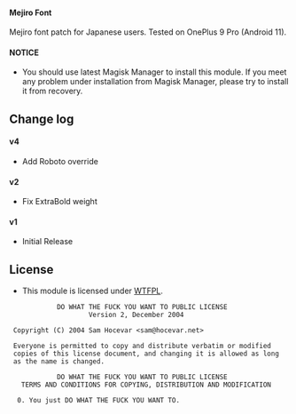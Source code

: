 #### Mejiro Font

Mejiro font patch for Japanese users.
Tested on OnePlus 9 Pro (Android 11).

#### NOTICE

* You should use latest Magisk Manager to install this module. If you meet any problem under installation from Magisk Manager, please try to install it from recovery.

## Change log

#### v4
* Add Roboto override

#### v2
* Fix ExtraBold weight

#### v1
* Initial Release

## License

- This module is licensed under [WTFPL](http://www.wtfpl.net/).

```
            DO WHAT THE FUCK YOU WANT TO PUBLIC LICENSE
                    Version 2, December 2004

 Copyright (C) 2004 Sam Hocevar <sam@hocevar.net>

 Everyone is permitted to copy and distribute verbatim or modified
 copies of this license document, and changing it is allowed as long
 as the name is changed.

            DO WHAT THE FUCK YOU WANT TO PUBLIC LICENSE
   TERMS AND CONDITIONS FOR COPYING, DISTRIBUTION AND MODIFICATION

  0. You just DO WHAT THE FUCK YOU WANT TO.
```